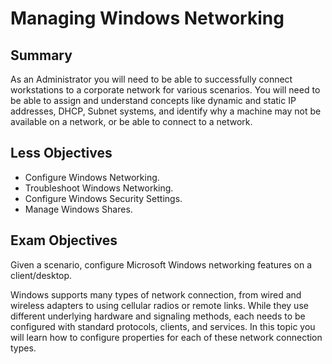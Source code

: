 # Managing Windows Networking

## Summary

As an Administrator you will need to be able to successfully connect workstations to a corporate network for various scenarios. You will need to be able to assign and understand concepts like dynamic and static IP addresses, DHCP, Subnet systems, and identify why a machine may not be available on a network, or be able to connect to a network.

## Less Objectives

- Configure Windows Networking.
- Troubleshoot Windows Networking.
- Configure Windows Security Settings.
- Manage Windows Shares.

## Exam Objectives

Given a scenario, configure Microsoft Windows networking features on a client/desktop.

Windows supports many types of network connection, from wired and wireless adapters to using cellular radios or remote links. While they use different underlying hardware and signaling methods, each needs to be configured with standard protocols, clients, and services. In this topic you will learn how to configure properties for each of these network connection types.